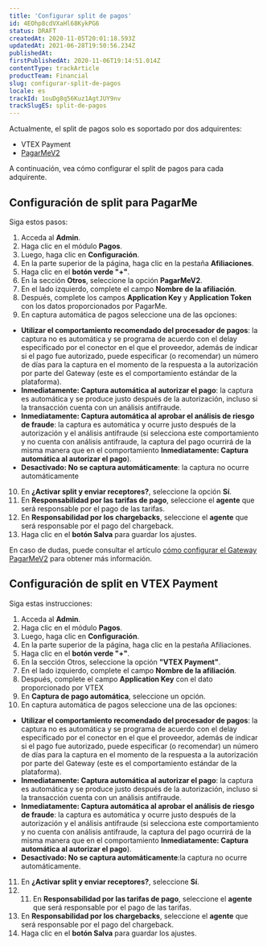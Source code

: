 ```yaml
---
title: 'Configurar split de pagos'
id: 4EOhp8cdVXaHl68KykPG6
status: DRAFT
createdAt: 2020-11-05T20:01:18.593Z
updatedAt: 2021-06-28T19:50:56.234Z
publishedAt: 
firstPublishedAt: 2020-11-06T19:14:51.014Z
contentType: trackArticle
productTeam: Financial
slug: configurar-split-de-pagos
locale: es
trackId: 1ouDg8q56Kuz1AgtJUY9nv
trackSlugES: split-de-pagos
---
```


Actualmente, el split de pagos solo es soportado por dos adquirentes:  

- VTEX Payment
- [PagarMeV2](https://help.vtex.com/es/tutorial/configurar-gateway-pagarmev2--5TugxXNMOs0Ocyg4uqussM?&utm_source=autocomplete "PagarMeV2")

A continuación, vea cómo configurar el split de pagos para cada adquirente.

## Configuración de split para PagarMe
 Siga estos pasos:

1. Acceda al __Admin__.
2. Haga clic en el módulo __Pagos__.
3. Luego, haga clic en __Configuración__.
4. En la parte superior de la página, haga clic en la pestaña __Afiliaciones__.
5. Haga clic en el __botón verde "+"__.
6. En la sección __Otros__, seleccione la opción __PagarMeV2__. 
7. En el lado izquierdo, complete el campo __Nombre de la afiliación__.
8. Después, complete los campos __Application Key__ y __Application Token__ con los datos proporcionados por PagarMe.
9. En captura automática de pagos seleccione una de las opciones:
  - **Utilizar el comportamiento recomendado del procesador de pagos**: la captura no es automática y se programa de acuerdo con el delay especificado por el conector en el que el proveedor, además de indicar si el pago fue autorizado, puede especificar (o recomendar) un número de días para la captura en el momento de la respuesta a la autorización por parte del Gateway (este es el comportamiento estándar de la plataforma).
  - **Inmediatamente: Captura automática al autorizar el pago**: la captura es automática y se produce justo después de la autorización, incluso si la transacción cuenta con un análisis antifraude.
  - **Inmediatamente: Captura automática al aprobar el análisis de riesgo de fraude**: la captura es automática y ocurre justo después de la autorización y el análisis antifraude (si selecciona este comportamiento y no cuenta con análisis antifraude, la captura del pago ocurrirá de la misma manera que en el comportamiento **Inmediatamente: Captura automática al autorizar el pago**).
  - **Desactivado: No se captura automáticamente**: la captura no ocurre automáticamente

10. En __¿Activar split y enviar receptores?__, seleccione la opción __Sí__. 
11. En __Responsabilidad por las tarifas de pago__, seleccione el __agente__ que será responsable por el pago de las tarifas.
12. En __Responsabilidad por los chargebacks__, seleccione el __agente__ que será responsable por el pago del chargeback. 
13. Haga clic en el __botón Salva__ para guardar los ajustes.

En caso de dudas, puede consultar el artículo [cómo configurar el Gateway PagarMeV2](https://help.vtex.com/es/tutorial/configurar-gateway-pagarmev2--5TugxXNMOs0Ocyg4uqussM?&utm_source=autocomplete "cómo configurar el gateway PagarMeV2") para obtener más información. 

## Configuración de split en VTEX Payment 
Siga estas instrucciones:

1. Acceda al __Admin__.
2. Haga clic en el módulo __Pagos__.
3. Luego, haga clic en __Configuración__.
4. En la parte superior de la página, haga clic en la pestaña Afiliaciones.
5. Haga clic en el __botón verde "+"__.
6. En la sección Otros, seleccione la opción __"VTEX Payment"__.
7. En el lado izquierdo, complete el campo __Nombre de la afiliación__.
8. Después, complete el campo __Application Key__ con el dato proporcionado por VTEX 
9. En **Captura de pago automática**, seleccione un opción.
10. En captura automática de pagos seleccione una de las opciones:
  - **Utilizar el comportamiento recomendado del procesador de pagos**: la captura no es automática y se programa de acuerdo con el delay especificado por el conector en el que el proveedor, además de indicar si el pago fue autorizado, puede especificar (o recomendar) un número de días para la captura en el momento de la respuesta a la autorización por parte del Gateway (este es el comportamiento estándar de la plataforma).
  - **Inmediatamente: Captura automática al autorizar el pago**: la captura es automática y se produce justo después de la autorización, incluso si la transacción cuenta con un análisis antifraude.
  - **Inmediatamente: Captura automática al aprobar el análisis de riesgo de fraude**: la captura es automática y ocurre justo después de la autorización y el análisis antifraude (si selecciona este comportamiento y no cuenta con análisis antifraude, la captura del pago ocurrirá de la misma manera que en el comportamiento **Inmediatamente: Captura automática al autorizar el pago**).
  - **Desactivado: No se captura automáticamente**:la captura no ocurre automáticamente.
11. En __¿Activar split y enviar receptores?__, seleccione __Sí__.
12. 11. En __Responsabilidad por las tarifas de pago__, seleccione el __agente__ que será responsable por el pago de las tarifas.
13. En __Responsabilidad por los chargebacks__, seleccione el __agente__ que será responsable por el pago del chargeback. 
13. Haga clic en el __botón Salva__ para guardar los ajustes.
